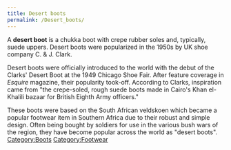 ```yaml
---
title: Desert boots
permalink: /Desert_boots/
---
```


A **desert boot** is a chukka boot with crepe rubber soles and,
typically, suede uppers. Desert boots were popularized in the 1950s by
UK shoe company C. & J. Clark.

Desert boots were officially introduced to the world with the debut of
the Clarks' Desert Boot at the 1949 Chicago Shoe Fair. After feature
coverage in *Esquire* magazine, their popularity took-off. According to
Clarks, inspiration came from "the crepe-soled, rough suede boots made
in Cairo's Khan el-Khalili bazaar for British Eighth Army officers."

These boots were based on the South African veldskoen which became a
popular footwear item in Southern Africa due to their robust and simple
design. Often being bought by soldiers for use in the various bush wars
of the region, they have become popular across the world as "desert
boots". [Category:Boots](/Category:Boots "wikilink")
[Category:Footwear](/Category:Footwear "wikilink")